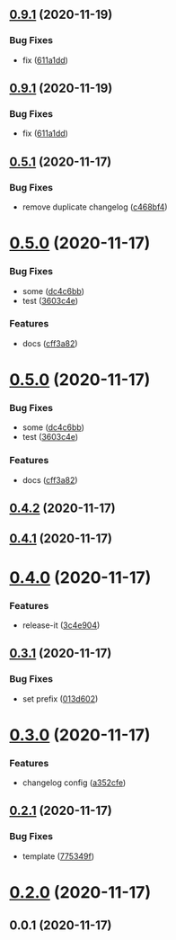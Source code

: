 ## [0.9.1](https://github.com/hideokamoto/github-release-test/compare/v0.9.0...v0.9.1) (2020-11-19)


### Bug Fixes

* fix ([611a1dd](https://github.com/hideokamoto/github-release-test/commit/611a1dddacdb6c1a3bb7db721c5b7afa17a5d2bb))

## [0.9.1](https://github.com/hideokamoto/github-release-test/compare/v0.9.0...v0.9.1) (2020-11-19)


### Bug Fixes

* fix ([611a1dd](https://github.com/hideokamoto/github-release-test/commit/611a1dddacdb6c1a3bb7db721c5b7afa17a5d2bb))



## [0.5.1](https://github.com/hideokamoto/github-release-test/compare/v0.5.0...v0.5.1) (2020-11-17)


### Bug Fixes

* remove duplicate changelog ([c468bf4](https://github.com/hideokamoto/github-release-test/commit/c468bf4f705c47efb8144fe36cacc0714dcef619))

# [0.5.0](https://github.com/hideokamoto/github-release-test/compare/v0.4.2...v0.5.0) (2020-11-17)


### Bug Fixes

* some ([dc4c6bb](https://github.com/hideokamoto/github-release-test/commit/dc4c6bb83ebebe543a5b84721eabc1eab76c3a7e))
* test ([3603c4e](https://github.com/hideokamoto/github-release-test/commit/3603c4ea8db9ca9fd6e13cba83788229d5bc14a8))


### Features

* docs ([cff3a82](https://github.com/hideokamoto/github-release-test/commit/cff3a828f6eed24eaafd703eaa7c3b31f9d1e8c3))

# [0.5.0](https://github.com/hideokamoto/github-release-test/compare/v0.4.2...v0.5.0) (2020-11-17)


### Bug Fixes

* some ([dc4c6bb](https://github.com/hideokamoto/github-release-test/commit/dc4c6bb83ebebe543a5b84721eabc1eab76c3a7e))
* test ([3603c4e](https://github.com/hideokamoto/github-release-test/commit/3603c4ea8db9ca9fd6e13cba83788229d5bc14a8))


### Features

* docs ([cff3a82](https://github.com/hideokamoto/github-release-test/commit/cff3a828f6eed24eaafd703eaa7c3b31f9d1e8c3))



## [0.4.2](https://github.com/hideokamoto/github-release-test/compare/v0.4.1...v0.4.2) (2020-11-17)



## [0.4.1](https://github.com/hideokamoto/github-release-test/compare/v0.4.0...v0.4.1) (2020-11-17)



# [0.4.0](https://github.com/hideokamoto/github-release-test/compare/v0.3.1...v0.4.0) (2020-11-17)


### Features

* release-it ([3c4e904](https://github.com/hideokamoto/github-release-test/commit/3c4e90431dace6ec2a4c5a1f5b2ae1f53ea6b977))



## [0.3.1](https://github.com/hideokamoto/github-release-test/compare/0.3.0...v0.3.1) (2020-11-17)


### Bug Fixes

* set prefix ([013d602](https://github.com/hideokamoto/github-release-test/commit/013d60244580aeac88b8aa20ec8863f47fbe68c6))



# [0.3.0](https://github.com/hideokamoto/github-release-test/compare/v0.2.1...0.3.0) (2020-11-17)


### Features

* changelog config ([a352cfe](https://github.com/hideokamoto/github-release-test/commit/a352cfec3f83464d028af3c94fdb232e72a4644f))



## [0.2.1](https://github.com/hideokamoto/github-release-test/compare/v0.2.0...v0.2.1) (2020-11-17)


### Bug Fixes

* template ([775349f](https://github.com/hideokamoto/github-release-test/commit/775349fb45cdbd9b879b942df9ca005ac808a631))



# [0.2.0](https://github.com/hideokamoto/github-release-test/compare/v0.0.1...v0.2.0) (2020-11-17)



## 0.0.1 (2020-11-17)



